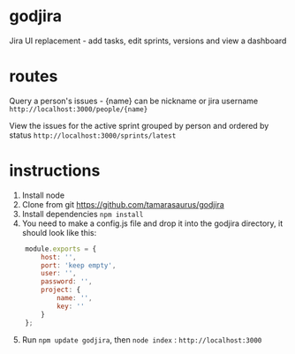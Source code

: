 godjira
=======

Jira UI replacement  - add tasks, edit sprints, versions and view a dashboard


routes
=======

Query a person's issues - {name} can be nickname or jira username
```http://localhost:3000/people/{name}```

View the issues for the active sprint grouped by person and ordered by status
```http://localhost:3000/sprints/latest```


instructions
=======

1. Install node
2. Clone from git https://github.com/tamarasaurus/godjira
3. Install dependencies ```npm install```
4. You need to make a config.js file and drop it into the godjira directory, it should look like this:

```javascript
    module.exports = {
        host: '',
        port: 'keep empty',
        user: '',
        password: '',
        project: {
            name: '',
            key: ''
        }
    };
```

5. Run ```npm update godjira```, then ```node index``` : ```http://localhost:3000```
